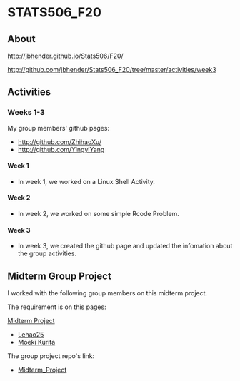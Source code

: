 # STATS506_F20

## About 

http://jbhender.github.io/Stats506/F20/

http://github.com/jbhender/Stats506_F20/tree/master/activities/week3


## Activities 

### Weeks 1-3 

My group members' github pages:
 
- http://github.com/ZhihaoXu/
- http://github.com/YingyiYang

#### Week 1

- In week 1, we worked on a Linux Shell Activity. 

#### Week 2

- In week 2, we worked on some simple Rcode Problem. 

#### Week 3 

- In week 3, we created the github page and updated the infomation about the group activities. 

## Midterm Group Project 

I worked with the following group members on this midterm project. 

The requirement is on this pages: 

[Midterm Project](jbhender.github.io/Stats506/F20/GroupProject.html)

- [Lehao25](http://github.com/Lehao25/Stats506_public) 
- [Moeki Kurita](http://github.com/mk-repos/Stats506_public)

The group project repo's link: 

- [Midterm_Project](github.com/mk-repos/Stats506_group4)

